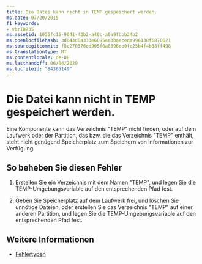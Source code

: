 ```yaml
---
title: Die Datei kann nicht in TEMP gespeichert werden.
ms.date: 07/20/2015
f1_keywords:
- vbrID735
ms.assetid: 1055fc15-9641-43b2-a40c-a0a9fbbb34b2
ms.openlocfilehash: 3d643d0a333e60954e3baeceda996138f6870621
ms.sourcegitcommit: f8c270376ed905f6a8896ce0fe25b4f4b38ff498
ms.translationtype: MT
ms.contentlocale: de-DE
ms.lasthandoff: 06/04/2020
ms.locfileid: "84365149"
---
```

# <a name="cannot-save-file-to-temp"></a>Die Datei kann nicht in TEMP gespeichert werden.
Eine Komponente kann das Verzeichnis "TEMP" nicht finden, oder auf dem Laufwerk oder der Partition, das bzw. die das Verzeichnis "TEMP" enthält, steht nicht genügend Speicherplatz zum Speichern von Informationen zur Verfügung.  
  
## <a name="to-correct-this-error"></a>So beheben Sie diesen Fehler  
  
1. Erstellen Sie ein Verzeichnis mit dem Namen "TEMP", und legen Sie die TEMP-Umgebungsvariable auf den entsprechenden Pfad fest.  
  
2. Geben Sie Speicherplatz auf dem Laufwerk frei, und löschen Sie unnötige Dateien, oder erstellen Sie das Verzeichnis "TEMP" auf einer anderen Partition, und legen Sie die TEMP-Umgebungsvariable auf den entsprechenden Pfad fest.  
  
## <a name="see-also"></a>Weitere Informationen

- [Fehlertypen](../programming-guide/language-features/error-types.md)
